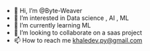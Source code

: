 - 👋 Hi, I’m @Byte-Weaver
- 👀 I’m interested in Data science , AI , ML
- 🌱 I’m currently learning ML
- 💞️ I’m looking to collaborate on a saas project
- 📫 How to reach me khaledev.py@gmail.com

<!---
Byte-Weaver/Byte-Weaver is a ✨ special ✨ repository because its `README.md` (this file) appears on your GitHub profile.
You can click the Preview link to take a look at your changes.
--->
